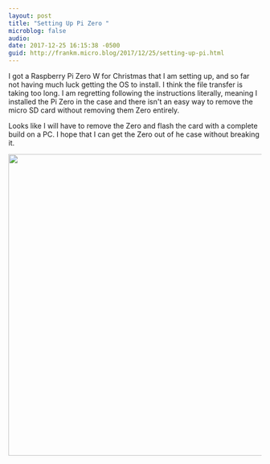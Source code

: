```yaml
---
layout: post
title: "Setting Up Pi Zero "
microblog: false
audio: 
date: 2017-12-25 16:15:38 -0500
guid: http://frankm.micro.blog/2017/12/25/setting-up-pi.html
---
```

I got a Raspberry Pi Zero W for Christmas that I am setting up, and so far not having much luck getting the OS to install. I think the file transfer is taking too long. I am regretting following the instructions literally, meaning I installed the Pi Zero in the case and there isn't an easy way to remove the micro SD card without removing them Zero entirely. 

Looks like I will have to remove the Zero and flash the card with a complete build on a PC. I hope that  I can get the Zero out of he case without breaking it. 


<img src="http://frankmcpherson.blog/uploads/2017/8ce60d791a.jpg" width="600" height="600" />
